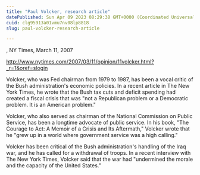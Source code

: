 ```yaml
---
title: "Paul Volcker, research article"
datePublished: Sun Apr 09 2023 08:29:38 GMT+0000 (Coordinated Universal Time)
cuid: clg95913a01vmu7nv08lp8818
slug: paul-volcker-research-article

---
```


, NY Times, March 11, 2007

http://www.nytimes.com/2007/03/11/opinion/11volcker.html?_r=1&oref=slogin

Volcker, who was Fed chairman from 1979 to 1987, has been a vocal critic of the Bush administration's economic policies. In a recent article in The New York Times, he wrote that the Bush tax cuts and deficit spending had created a fiscal crisis that was "not a Republican problem or a Democratic problem. It is an American problem."

Volcker, who also served as chairman of the National Commission on Public Service, has been a longtime advocate of public service. In his book, "The Courage to Act: A Memoir of a Crisis and Its Aftermath," Volcker wrote that he "grew up in a world where government service was a high calling."

Volcker has been critical of the Bush administration's handling of the Iraq war, and he has called for a withdrawal of troops. In a recent interview with The New York Times, Volcker said that the war had "undermined the morale and the capacity of the United States."